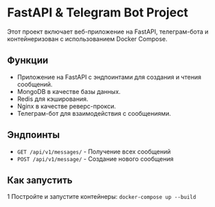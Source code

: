 # FastAPI & Telegram Bot Project

Этот проект включает веб-приложение на FastAPI, телеграм-бота и контейнеризован с использованием Docker Compose.

## Функции
- Приложение на FastAPI с эндпоинтами для создания и чтения сообщений.
- MongoDB в качестве базы данных.
- Redis для кэширования.
- Nginx в качестве реверс-прокси.
- Телеграм-бот для взаимодействия с сообщениями.

## Эндпоинты
- `GET /api/v1/messages/` - Получение всех сообщений
- `POST /api/v1/message/` - Создание нового сообщения

## Как запустить
1 Постройте и запустите контейнеры:
    ```
    docker-compose up --build
    ```

